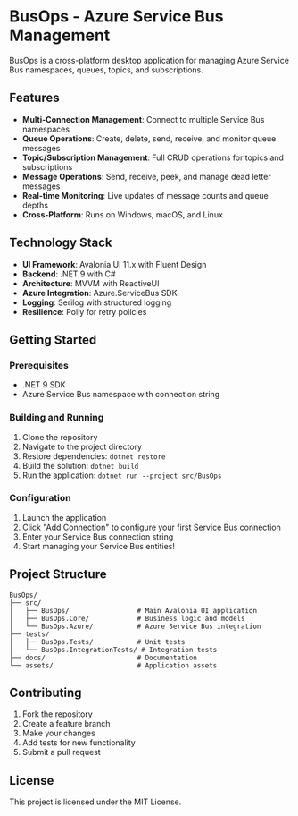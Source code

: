 # BusOps - Azure Service Bus Management

BusOps is a cross-platform desktop application for managing Azure Service Bus namespaces, queues, topics, and subscriptions.

## Features

- **Multi-Connection Management**: Connect to multiple Service Bus namespaces
- **Queue Operations**: Create, delete, send, receive, and monitor queue messages
- **Topic/Subscription Management**: Full CRUD operations for topics and subscriptions
- **Message Operations**: Send, receive, peek, and manage dead letter messages
- **Real-time Monitoring**: Live updates of message counts and queue depths
- **Cross-Platform**: Runs on Windows, macOS, and Linux

## Technology Stack

- **UI Framework**: Avalonia UI 11.x with Fluent Design
- **Backend**: .NET 9 with C#
- **Architecture**: MVVM with ReactiveUI
- **Azure Integration**: Azure.ServiceBus SDK
- **Logging**: Serilog with structured logging
- **Resilience**: Polly for retry policies

## Getting Started

### Prerequisites

- .NET 9 SDK
- Azure Service Bus namespace with connection string

### Building and Running

1. Clone the repository
2. Navigate to the project directory
3. Restore dependencies: `dotnet restore`
4. Build the solution: `dotnet build`
5. Run the application: `dotnet run --project src/BusOps`

### Configuration

1. Launch the application
2. Click "Add Connection" to configure your first Service Bus connection
3. Enter your Service Bus connection string
4. Start managing your Service Bus entities!

## Project Structure

```
BusOps/
├── src/
│   ├── BusOps/                 # Main Avalonia UI application
│   ├── BusOps.Core/            # Business logic and models
│   └── BusOps.Azure/           # Azure Service Bus integration
├── tests/
│   ├── BusOps.Tests/           # Unit tests
│   └── BusOps.IntegrationTests/ # Integration tests
├── docs/                       # Documentation
└── assets/                     # Application assets
```

## Contributing

1. Fork the repository
2. Create a feature branch
3. Make your changes
4. Add tests for new functionality
5. Submit a pull request

## License

This project is licensed under the MIT License.
